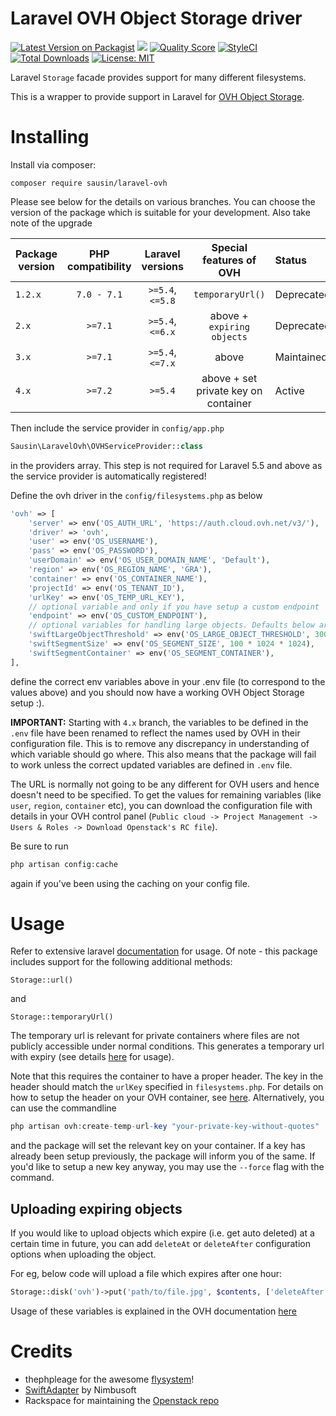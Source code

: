 # Laravel OVH Object Storage driver


[![Latest Version on Packagist](https://img.shields.io/packagist/v/sausin/laravel-ovh.svg?style=flat-square)](https://packagist.org/packages/sausin/laravel-ovh)
[![](https://github.com/sausin/laravel-ovh/workflows/CI%20laravel-ovh/badge.svg?branch=master)](https://github.com/sausin/laravel-ovh/actions?query=workflow%3A%22CI+laravel-ovh%22)
[![Quality Score](https://img.shields.io/scrutinizer/g/sausin/laravel-ovh.svg?style=flat-square)](https://scrutinizer-ci.com/g/sausin/laravel-ovh)
[![StyleCI](https://styleci.io/repos/85194981/shield?branch=master)](https://styleci.io/repos/85194981)
[![Total Downloads](https://img.shields.io/packagist/dt/sausin/laravel-ovh.svg?style=flat-square)](https://packagist.org/packages/sausin/laravel-ovh)
[![License: MIT](https://img.shields.io/badge/License-MIT-yellow.svg?style=flat-square)](https://opensource.org/licenses/MIT)


Laravel `Storage` facade provides support for many different filesystems.

This is a wrapper to provide support in Laravel for [OVH Object Storage](https://www.ovh.ie/public-cloud/storage/object-storage/).

# Installing

Install via composer:
```
composer require sausin/laravel-ovh
```
Please see below for the details on various branches. You can choose the version of the package which is suitable for your development. Also take note of the upgrade

| Package version | PHP compatibility | Laravel versions | Special features of OVH                | Status              |
| --------------- | :---------------: | :--------------: | :------------------------------------: | :------------------ |
| `1.2.x`         | `7.0 - 7.1`       | `>=5.4`, `<=5.8` | `temporaryUrl()`                       | Deprecated          |
| `2.x`           | `>=7.1`           | `>=5.4`, `<=6.x` | above + `expiring objects`             | Deprecated          |
| `3.x`           | `>=7.1`           | `>=5.4`, `<=7.x` | above                                  | Maintained          |
| `4.x`           | `>=7.2`           | `>=5.4`          | above + set private key on container   | Active              |

Then include the service provider in `config/app.php`
```php
Sausin\LaravelOvh\OVHServiceProvider::class
```
in the providers array. This step is not required for Laravel 5.5 and above as the service provider is automatically registered!

Define the ovh driver in the `config/filesystems.php`
as below
```php
'ovh' => [
    'server' => env('OS_AUTH_URL', 'https://auth.cloud.ovh.net/v3/'),
    'driver' => 'ovh',
    'user' => env('OS_USERNAME'),
    'pass' => env('OS_PASSWORD'),
    'userDomain' => env('OS_USER_DOMAIN_NAME', 'Default'),
    'region' => env('OS_REGION_NAME', 'GRA'),
    'container' => env('OS_CONTAINER_NAME'),
    'projectId' => env('OS_TENANT_ID'),
    'urlKey' => env('OS_TEMP_URL_KEY'),
    // optional variable and only if you have setup a custom endpoint
    'endpoint' => env('OS_CUSTOM_ENDPOINT'),
    // optional variables for handling large objects. Defaults below are 300MB & 100MB
    'swiftLargeObjectThreshold' => env('OS_LARGE_OBJECT_THRESHOLD', 300 * 1024 * 1024),
    'swiftSegmentSize' => env('OS_SEGMENT_SIZE', 100 * 1024 * 1024),
    'swiftSegmentContainer' => env('OS_SEGMENT_CONTAINER'),
],
```
define the correct env variables above in your .env file (to correspond to the values above) and you should now have a working OVH Object Storage setup :).

**IMPORTANT:** Starting with `4.x` branch, the variables to be defined in the `.env` file have been renamed to reflect the names used by OVH in their configuration file. This is to remove any discrepancy in understanding of which variable should go where. This also means that the package will fail to work unless the correct updated variables are defined in `.env` file.

The URL is normally not going to be any different for OVH users and hence doesn't need to be specified. To get the values for remaining variables (like `user`, `region`, `container` etc), you can download the configuration file with details in your OVH control panel (`Public cloud -> Project Management -> Users & Roles -> Download Openstack's RC file`). 

Be sure to run
```php
php artisan config:cache
```
again if you've been using the caching on your config file.


# Usage

Refer to extensive laravel [documentation](https://laravel.com/docs/7.x/filesystem) for usage. Of note - this package includes support for the following additional methods:

`Storage::url()`

and

`Storage::temporaryUrl()`

The temporary url is relevant for private containers where files are not publicly accessible under normal conditions. This generates a temporary url with expiry (see details [here](https://github.com/laravel/framework/pull/20375) for usage).

Note that this requires the container to have a proper header. The key in the header should match the `urlKey` specified in `filesystems.php`. For details on how to setup the header on your OVH container, see [here](https://docs.ovh.com/gb/en/public-cloud/share_an_object_via_a_temporary_url/#generate-the-key). Alternatively, you can use the commandline
```php
php artisan ovh:create-temp-url-key "your-private-key-without-quotes"
```
and the package will set the relevant key on your container. If a key has already been setup previously, the package will inform you of the same. If you'd like to setup a new key anyway, you may use the `--force` flag with the command. 

## Uploading expiring objects

If you would like to upload objects which expire (i.e. get auto deleted) at a certain time in future, you can add `deleteAt` or `deleteAfter` configuration options when uploading the object.

For eg, below code will upload a file which expires after one hour:
```php
Storage::disk('ovh')->put('path/to/file.jpg', $contents, ['deleteAfter' => 60*60])
```

Usage of these variables is explained in the OVH documentation [here](https://docs.ovh.com/gb/en/storage/configure_automatic_object_deletion/)

# Credits
- thephpleage for the awesome [flysystem](https://github.com/thephpleague/flysystem)!
- [SwiftAdapter](https://github.com/nimbusoftltd/flysystem-openstack-swift) by Nimbusoft
- Rackspace for maintaining the [Openstack repo](https://github.com/php-opencloud/openstack)
